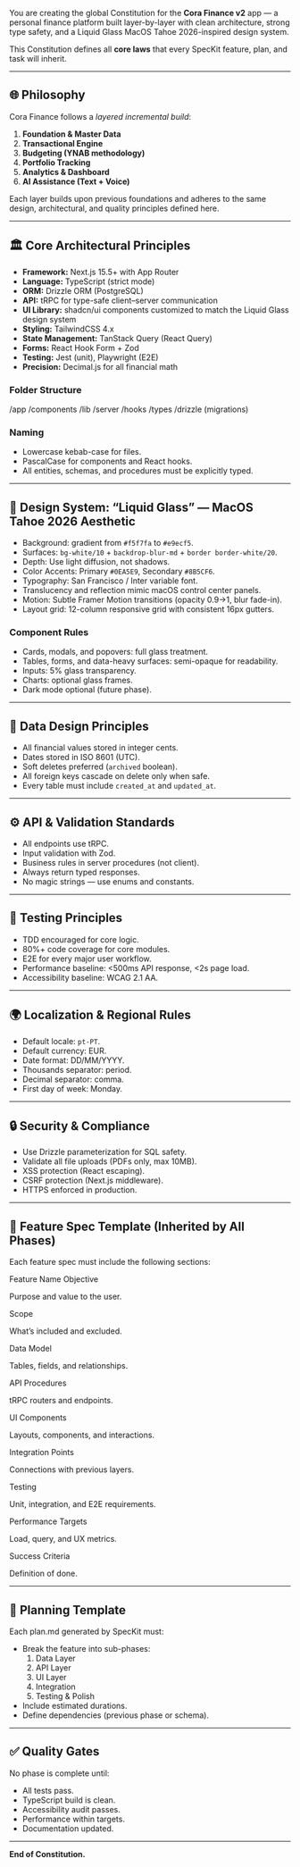 You are creating the global Constitution for the **Cora Finance v2** app — a personal finance platform built layer-by-layer with clean architecture, strong type safety, and a Liquid Glass MacOS Tahoe 2026-inspired design system.

This Constitution defines all **core laws** that every SpecKit feature, plan, and task will inherit.

---

## 🌐 Philosophy
Cora Finance follows a *layered incremental build*:
1. **Foundation & Master Data**
2. **Transactional Engine**
3. **Budgeting (YNAB methodology)**
4. **Portfolio Tracking**
5. **Analytics & Dashboard**
6. **AI Assistance (Text + Voice)**

Each layer builds upon previous foundations and adheres to the same design, architectural, and quality principles defined here.

---

## 🏛️ Core Architectural Principles
- **Framework:** Next.js 15.5+ with App Router  
- **Language:** TypeScript (strict mode)  
- **ORM:** Drizzle ORM (PostgreSQL)  
- **API:** tRPC for type-safe client–server communication  
- **UI Library:** shadcn/ui components customized to match the Liquid Glass design system  
- **Styling:** TailwindCSS 4.x  
- **State Management:** TanStack Query (React Query)  
- **Forms:** React Hook Form + Zod  
- **Testing:** Jest (unit), Playwright (E2E)  
- **Precision:** Decimal.js for all financial math  

### Folder Structure
/app
/components
/lib
/server
/hooks
/types
/drizzle (migrations)


### Naming
- Lowercase kebab-case for files.
- PascalCase for components and React hooks.
- All entities, schemas, and procedures must be explicitly typed.

---

## 💎 Design System: “Liquid Glass” — MacOS Tahoe 2026 Aesthetic
- Background: gradient from `#f5f7fa` to `#e9ecf5`.
- Surfaces: `bg-white/10` + `backdrop-blur-md` + `border border-white/20`.
- Depth: Use light diffusion, not shadows.
- Color Accents: Primary `#0EA5E9`, Secondary `#8B5CF6`.
- Typography: San Francisco / Inter variable font.
- Translucency and reflection mimic macOS control center panels.
- Motion: Subtle Framer Motion transitions (opacity 0.9→1, blur fade-in).
- Layout grid: 12-column responsive grid with consistent 16px gutters.

### Component Rules
- Cards, modals, and popovers: full glass treatment.
- Tables, forms, and data-heavy surfaces: semi-opaque for readability.
- Inputs: 5% glass transparency.
- Charts: optional glass frames.
- Dark mode optional (future phase).

---

## 🧱 Data Design Principles
- All financial values stored in integer cents.
- Dates stored in ISO 8601 (UTC).
- Soft deletes preferred (`archived` boolean).
- All foreign keys cascade on delete only when safe.
- Every table must include `created_at` and `updated_at`.

---

## ⚙️ API & Validation Standards
- All endpoints use tRPC.
- Input validation with Zod.
- Business rules in server procedures (not client).
- Always return typed responses.
- No magic strings — use enums and constants.

---

## 🧩 Testing Principles
- TDD encouraged for core logic.
- 80%+ code coverage for core modules.
- E2E for every major user workflow.
- Performance baseline: <500ms API response, <2s page load.
- Accessibility baseline: WCAG 2.1 AA.

---

## 🌍 Localization & Regional Rules
- Default locale: `pt-PT`.
- Default currency: EUR.
- Date format: DD/MM/YYYY.
- Thousands separator: period.
- Decimal separator: comma.
- First day of week: Monday.

---

## 🔒 Security & Compliance
- Use Drizzle parameterization for SQL safety.
- Validate all file uploads (PDFs only, max 10MB).
- XSS protection (React escaping).
- CSRF protection (Next.js middleware).
- HTTPS enforced in production.

---

## 📜 Feature Spec Template (Inherited by All Phases)
Each feature spec must include the following sections:

Feature Name
Objective

Purpose and value to the user.

Scope

What’s included and excluded.

Data Model

Tables, fields, and relationships.

API Procedures

tRPC routers and endpoints.

UI Components

Layouts, components, and interactions.

Integration Points

Connections with previous layers.

Testing

Unit, integration, and E2E requirements.

Performance Targets

Load, query, and UX metrics.

Success Criteria

Definition of done.


---

## 📘 Planning Template
Each plan.md generated by SpecKit must:
- Break the feature into sub-phases:
  1. Data Layer
  2. API Layer
  3. UI Layer
  4. Integration
  5. Testing & Polish
- Include estimated durations.
- Define dependencies (previous phase or schema).

---

## ✅ Quality Gates
No phase is complete until:
- All tests pass.
- TypeScript build is clean.
- Accessibility audit passes.
- Performance within targets.
- Documentation updated.

---

**End of Constitution.**
